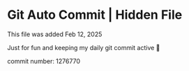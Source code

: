 # Git Auto Commit | Hidden File

This file was added Feb 12, 2025

Just for fun and keeping my daily git commit active 🤪

commit number: 1276770
